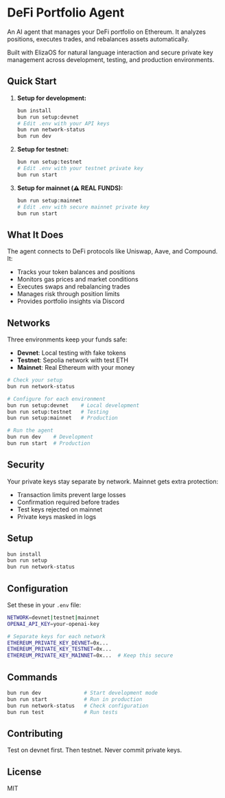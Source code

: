# DeFi Portfolio Agent

An AI agent that manages your DeFi portfolio on Ethereum. It analyzes positions, executes trades, and rebalances assets automatically.

Built with ElizaOS for natural language interaction and secure private key management across development, testing, and production environments.

## Quick Start

1. **Setup for development:**

   ```bash
   bun install
   bun run setup:devnet
   # Edit .env with your API keys
   bun run network-status
   bun run dev
   ```

2. **Setup for testnet:**

   ```bash
   bun run setup:testnet
   # Edit .env with your testnet private key
   bun run start
   ```

3. **Setup for mainnet (⚠️ REAL FUNDS):**
   ```bash
   bun run setup:mainnet
   # Edit .env with secure mainnet private key
   bun run start
   ```

## What It Does

The agent connects to DeFi protocols like Uniswap, Aave, and Compound. It:

- Tracks your token balances and positions
- Monitors gas prices and market conditions  
- Executes swaps and rebalancing trades
- Manages risk through position limits
- Provides portfolio insights via Discord

## Networks

Three environments keep your funds safe:

- **Devnet**: Local testing with fake tokens
- **Testnet**: Sepolia network with test ETH
- **Mainnet**: Real Ethereum with your money

```bash
# Check your setup
bun run network-status

# Configure for each environment  
bun run setup:devnet    # Local development
bun run setup:testnet   # Testing
bun run setup:mainnet   # Production

# Run the agent
bun run dev    # Development
bun run start  # Production
```

## Security

Your private keys stay separate by network. Mainnet gets extra protection:

- Transaction limits prevent large losses
- Confirmation required before trades
- Test keys rejected on mainnet
- Private keys masked in logs

## Setup

```bash
bun install
bun run setup
bun run network-status
```

## Configuration

Set these in your `.env` file:

```bash
NETWORK=devnet|testnet|mainnet
OPENAI_API_KEY=your-openai-key

# Separate keys for each network
ETHEREUM_PRIVATE_KEY_DEVNET=0x...   
ETHEREUM_PRIVATE_KEY_TESTNET=0x...  
ETHEREUM_PRIVATE_KEY_MAINNET=0x...  # Keep this secure
```

## Commands

```bash
bun run dev              # Start development mode
bun run start            # Run in production  
bun run network-status   # Check configuration
bun run test             # Run tests
```

## Contributing

Test on devnet first. Then testnet. Never commit private keys.

## License

MIT
